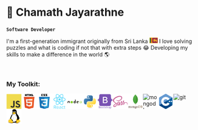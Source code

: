 # 🚣 Chamath Jayarathne
**`Software Developer`**

I'm a first-generation immigrant originally from Sri Lanka <img alt="lk flag" width="22px" src="/lk-flag.jpg" /> I love solving puzzles and what is coding if not that with extra steps 😂 Developing my skills to make a difference in the world 🌎 

<br>

<h3 align="left">My Toolkit:</h3>

<img align="left" src="https://raw.githubusercontent.com/devicons/devicon/master/icons/javascript/javascript-original.svg" alt="javascript" width="40" height="40"/>

<img align="left" src="https://raw.githubusercontent.com/devicons/devicon/master/icons/html5/html5-original-wordmark.svg" alt="html5" width="40" height="40"/>

<img align="left" src="https://raw.githubusercontent.com/devicons/devicon/master/icons/css3/css3-original-wordmark.svg" alt="css3" width="40" height="40"/>

<img align="left" src="https://raw.githubusercontent.com/devicons/devicon/master/icons/react/react-original-wordmark.svg" alt="react" width="40" height="40"/>

<img align="left" src="https://raw.githubusercontent.com/devicons/devicon/master/icons/nodejs/nodejs-original-wordmark.svg" alt="nodejs" width="40" height="40"/>

<img align="left" src="https://raw.githubusercontent.com/devicons/devicon/master/icons/python/python-original.svg" alt="python" width="40" height="40"/>

<img align="left" src="https://raw.githubusercontent.com/devicons/devicon/master/icons/bootstrap/bootstrap-plain-wordmark.svg" alt="bootstrap" width="40" height="40"/>

<img align="left" src="https://raw.githubusercontent.com/devicons/devicon/master/icons/sass/sass-original.svg" alt="sass" width="40" height="40"/> </a>

<img align="left" src="https://raw.githubusercontent.com/devicons/devicon/master/icons/mongodb/mongodb-original-wordmark.svg" alt="mongodb" width="40" height="40"/>

<img align="left" src="https://chamathcodes.com/images/icons/expressJS.png" alt="mongodb" width="40" height="40"/>

<img align="left" src="https://raw.githubusercontent.com/devicons/devicon/master/icons/cplusplus/cplusplus-original.svg" alt="cplusplus" width="40" height="40" />

<img align="left" src="https://www.vectorlogo.zone/logos/git-scm/git-scm-icon.svg" alt="git" width="40" height="40"/>


<img align="left" src="https://raw.githubusercontent.com/devicons/devicon/master/icons/linux/linux-original.svg" alt="linux" width="40" height="40"/>
